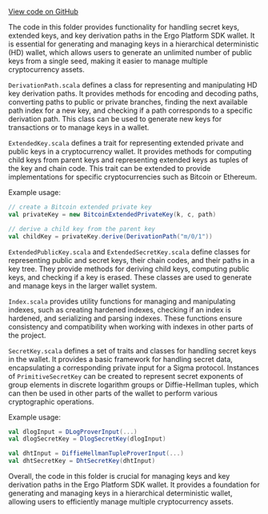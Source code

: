 [View code on GitHub](sigmastate-interpreterhttps://github.com/ScorexFoundation/sigmastate-interpreter/.autodoc/docs/json/sdk/shared/src/main/scala/org/ergoplatform/sdk/wallet/secrets)

The code in this folder provides functionality for handling secret keys, extended keys, and key derivation paths in the Ergo Platform SDK wallet. It is essential for generating and managing keys in a hierarchical deterministic (HD) wallet, which allows users to generate an unlimited number of public keys from a single seed, making it easier to manage multiple cryptocurrency assets.

`DerivationPath.scala` defines a class for representing and manipulating HD key derivation paths. It provides methods for encoding and decoding paths, converting paths to public or private branches, finding the next available path index for a new key, and checking if a path corresponds to a specific derivation path. This class can be used to generate new keys for transactions or to manage keys in a wallet.

`ExtendedKey.scala` defines a trait for representing extended private and public keys in a cryptocurrency wallet. It provides methods for computing child keys from parent keys and representing extended keys as tuples of the key and chain code. This trait can be extended to provide implementations for specific cryptocurrencies such as Bitcoin or Ethereum.

Example usage:

```scala
// create a Bitcoin extended private key
val privateKey = new BitcoinExtendedPrivateKey(k, c, path)

// derive a child key from the parent key
val childKey = privateKey.derive(DerivationPath("m/0/1"))
```

`ExtendedPublicKey.scala` and `ExtendedSecretKey.scala` define classes for representing public and secret keys, their chain codes, and their paths in a key tree. They provide methods for deriving child keys, computing public keys, and checking if a key is erased. These classes are used to generate and manage keys in the larger wallet system.

`Index.scala` provides utility functions for managing and manipulating indexes, such as creating hardened indexes, checking if an index is hardened, and serializing and parsing indexes. These functions ensure consistency and compatibility when working with indexes in other parts of the project.

`SecretKey.scala` defines a set of traits and classes for handling secret keys in the wallet. It provides a basic framework for handling secret data, encapsulating a corresponding private input for a Sigma protocol. Instances of `PrimitiveSecretKey` can be created to represent secret exponents of group elements in discrete logarithm groups or Diffie-Hellman tuples, which can then be used in other parts of the wallet to perform various cryptographic operations.

Example usage:

```scala
val dlogInput = DLogProverInput(...)
val dlogSecretKey = DlogSecretKey(dlogInput)

val dhtInput = DiffieHellmanTupleProverInput(...)
val dhtSecretKey = DhtSecretKey(dhtInput)
```

Overall, the code in this folder is crucial for managing keys and key derivation paths in the Ergo Platform SDK wallet. It provides a foundation for generating and managing keys in a hierarchical deterministic wallet, allowing users to efficiently manage multiple cryptocurrency assets.
